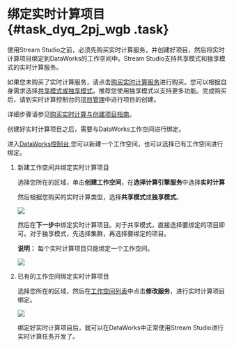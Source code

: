 # 绑定实时计算项目 {#task_dyq_2pj_wgb .task}

使用Stream Studio之前，必须先购买实时计算服务，并创建好项目，然后将实时计算项目绑定到DataWorks的工作空间中。Stream Studio支持共享模式和独享模式的实时计算服务。

如果您未购买了实时计算服务，请点击[购买实时计算服务](https://data.aliyun.com/product/sc?spm=a2c4g.11186623.1280361.88.3fb433b4151Cof)进行购买。您可以根据自身需求选择[共享模式或独享模式](../../../../cn.zh-CN/产品简介/产品模式/独享模式与共享模式的区别.md#)。推荐您使用独享模式以支持更多功能。完成购买后，请到实时计算控制台的[项目管理](https://stream.console.aliyun.com/zh/light/#/profile/project)中进行项目的创建。

详细步骤请参见[购买实时计算与创建项目指南](../../../../cn.zh-CN/准备工作/如何购买.md#)。

创建好实时计算项目之后，需要与DataWorks工作空间进行绑定。

进入[DataWorks控制台](https://workbench.data.aliyun.com/consolenew#/projectlist),您可以新建一个工作空间，也可以选择已有工作空间进行绑定。

1.  新建工作空间并绑定实时计算项目 

    选择您所在的区域，单击**创建工作空间**，在**选择计算引擎服务**中选择**实时计算**

    然后根据您购买的实时计算类型，选择**共享模式**或**独享模式**。

    ![](http://static-aliyun-doc.oss-cn-hangzhou.aliyuncs.com/assets/img/129960/155964018539661_zh-CN.png)

    然后在**下一步**中绑定实时计算项目。对于共享模式，直接选择要绑定的项目即可。对于独享模式，先选择集群，再选择要绑定的项目。

    **说明：** 每个实时计算项目只能绑定一个工作空间。

    ![](http://static-aliyun-doc.oss-cn-hangzhou.aliyuncs.com/assets/img/129960/155964018539662_en-US.png)

2.  已有的工作空间绑定实时计算项目 

    选择您所在的区域，然后在[工作空间列表](cn.zh-CN/使用指南/管理控制台/工作空间列表.md#)中点击**修改服务**，进行实时计算项目绑定。

    ![](http://static-aliyun-doc.oss-cn-hangzhou.aliyuncs.com/assets/img/129960/155964018539663_zh-CN.png)

    绑定好实时计算项目后，就可以在DataWorks中正常使用Stream Studio进行实时计算任务开发了。



